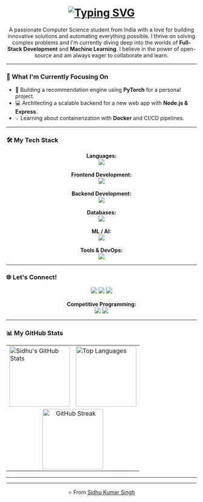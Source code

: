 <h1 align="center">
  <a href="https://git.io/typing-svg"><img src="https://readme-typing-svg.herokuapp.com?font=Fira+Code&weight=500&size=30&pause=1000&color=00F763&center=true&vCenter=true&width=650&lines=Hi+%F0%9F%91%8B%2C+I'm+Sidhu+Kumar+Singh;Passionate+Computer+Science+Student;Full-Stack+Developer+%7C+AI+Enthusiast" alt="Typing SVG" /></a>
</h1>

<p align="center">
  A passionate Computer Science student from India with a love for building innovative solutions and automating everything possible. I thrive on solving complex problems and I'm currently diving deep into the worlds of <b>Full-Stack Development</b> and <b>Machine Learning</b>. I believe in the power of open-source and am always eager to collaborate and learn.
</p>

---

### 🚀 What I'm Currently Focusing On

- 🧠 Building a recommendation engine using **PyTorch** for a personal project.
- 💻 Architecting a scalable backend for a new web app with **Node.js & Express**.
- 💡 Learning about containerization with **Docker** and CI/CD pipelines.

---

### 🛠️ My Tech Stack

<p align="center">
  <strong>Languages:</strong><br>
  <img src="https://skillicons.dev/icons?i=python,java,c,js" /><br>
  <br>
  <strong>Frontend Development:</strong><br>
  <img src="https://skillicons.dev/icons?i=html,css,react" /><br>
  <br>
  <strong>Backend Development:</strong><br>
  <img src="https://skillicons.dev/icons?i=nodejs,express,django,flask" /><br>
  <br>
  <strong>Databases:</strong><br>
  <img src="https://skillicons.dev/icons?i=mongodb,mysql" /><br>
  <br>
  <strong>ML / AI:</strong><br>
  <img src="https://skillicons.dev/icons?i=tensorflow,pytorch,opencv" /><br>
  <br>
  <strong>Tools & DevOps:</strong><br>
  <img src="https://skillicons.dev/icons?i=git,docker,figma" />
</p>

---

### 🌐 Let's Connect!

<p align="center">
  <a href="https://twitter.com/rajputsidhuu" target="_blank"><img src="https://img.shields.io/badge/Twitter-%231DA1F2.svg?&style=for-the-badge&logo=twitter&logoColor=white" /></a>
  <a href="https://www.linkedin.com/in/sidhusingh/" target="_blank"><img src="https://img.shields.io/badge/LinkedIn-%230077B5.svg?&style=for-the-badge&logo=linkedin&logoColor=white" /></a>
  <a href="mailto:rajputsidhu302@gmail.com"><img src="https://img.shields.io/badge/Gmail-%23EA4335.svg?&style=for-the-badge&logo=gmail&logoColor=white" /></a>
  <br>
  <br>
  <strong>Competitive Programming:</strong>
  <br>
  <a href="https://www.hackerrank.com/rajputsidhu302" target="_blank"><img src="https://img.shields.io/badge/Hackerrank-2EC866.svg?&style=for-the-badge&logo=hackerrank&logoColor=white" /></a>
  <a href="https://leetcode.com/sidhu45" target="_blank"><img src="https://img.shields.io/badge/LeetCode-FFA116.svg?&style=for-the-badge&logo=leetcode&logoColor=white" /></a>
</p>

---

### 📊 My GitHub Stats

<p align="center">
<table>
  <tr>
    <td>
      <img src="https://github-readme-stats.vercel.app/api?username=rajputsidhu&show_icons=true&theme=github_dark&hide_border=true&include_all_commits=true&count_private=true" alt="Sidhu's GitHub Stats" height="160" />
    </td>
    <td>
      <img src="https://github-readme-stats.vercel.app/api/top-langs/?username=rajputsidhu&layout=compact&theme=github_dark&hide_border=true&include_all_commits=true&count_private=true&langs_count=8" alt="Top Languages" height="160" />
    </td>
  </tr>
  <tr>
    <td colspan="2" align="center">
      <img src="https://github-readme-streak-stats.herokuapp.com?user=rajputsidhu&theme=github_dark&hide_border=true" alt="GitHub Streak" height="160" />
    </td>
  </tr>
</table>
</p>

---




---
<p align="center">
  ⭐️ From <a href="https://github.com/rajputsidhu">Sidhu Kumar Singh</a>
</p>
